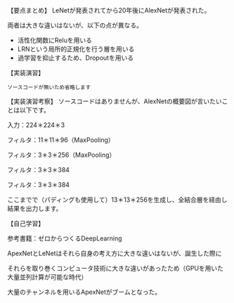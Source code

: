 【要点まとめ】
LeNetが発表されてから20年後にAlexNetが発表された。

両者は大きな違いはないが、以下の点が異なる。
* 活性化関数にReluを用いる
* LRNという局所的正規化を行う層を用いる
* 過学習を抑止するため、Dropoutを用いる

【実装演習】
```
ソースコードが無いため省略します
```

【実装演習考察】
ソースコードはありませんが、AlexNetの概要図が言いたいことは以下です。

入力：224＊224＊3

フィルタ：11＊11＊96（MaxPooling）

フィルタ：3＊3＊256（MaxPooling）

フィルタ：3＊3＊384

フィルタ：3＊3＊384

ここまでで（パディングも使用して）13＊13＊256を生成し、全結合層を経由し結果を出力します。

【自己学習】

参考書籍：ゼロからつくるDeepLearning

ApexNetとLeNetはそれら自身の考え方に大きな違いはないが、誕生した際に

それらを取り巻くコンピュータ技術に大きな違いがあったため（GPUを用いた大量並列計算が可能な時代）

大量のチャンネルを用いるApexNetがブームとなった。
